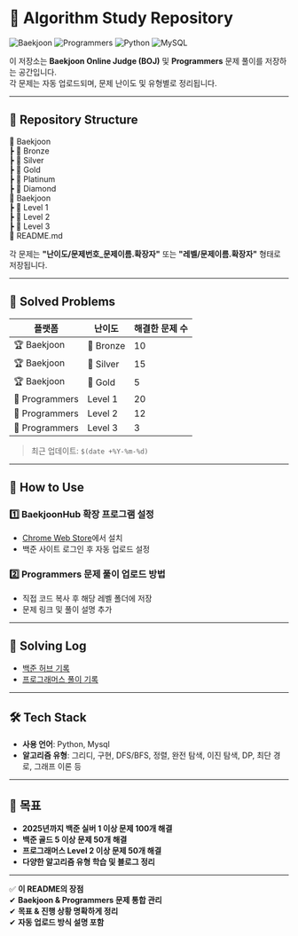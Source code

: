 # 📌 Algorithm Study Repository

![Baekjoon](https://img.shields.io/badge/Baekjoon-006400?style=for-the-badge&logo=baekjoon&logoColor=white)
![Programmers](https://img.shields.io/badge/Programmers-1F8ACB?style=for-the-badge&logo=programmers&logoColor=white)
![Python](https://img.shields.io/badge/Python-3776AB?style=for-the-badge&logo=Python&logoColor=white)
![MySQL](https://img.shields.io/badge/MySQL-4479A1?style=for-the-badge&logo=mysql&logoColor=white)

이 저장소는 **Baekjoon Online Judge (BOJ)** 및 **Programmers** 문제 풀이를 저장하는 공간입니다.  
각 문제는 자동 업로드되며, 문제 난이도 및 유형별로 정리됩니다.

---

## 📂 Repository Structure

📁 Baekjoon <br>
    ┣ 📂 Bronze <br>
    ┣ 📂 Silver <br>
    ┣ 📂 Gold <br>
    ┣ 📂 Platinum <br>
    ┣ 📂 Diamond <br>
📁 Baekjoon <br>
    ┣ 📂 Level 1 <br>
    ┣ 📂 Level 2 <br>
    ┣ 📂 Level 3 <br>
📜 README.md <br>

각 문제는 **"난이도/문제번호_문제이름.확장자"** 또는 **"레벨/문제이름.확장자"** 형태로 저장됩니다.

---

## 🚀 Solved Problems

| 플랫폼 | 난이도  | 해결한 문제 수 |
|--------|---------|--------------|
| 🏆 Baekjoon | 🥉 Bronze | 10 |
| 🏆 Baekjoon | 🥈 Silver | 15 |
| 🏆 Baekjoon | 🥇 Gold | 5 |
| 🌟 Programmers | Level 1 | 20 |
| 🌟 Programmers | Level 2 | 12 |
| 🌟 Programmers | Level 3 | 3 |

> 최근 업데이트: `$(date +%Y-%m-%d)`

---

## 🔧 How to Use

### 1️⃣ BaekjoonHub 확장 프로그램 설정
- [Chrome Web Store](https://chrome.google.com/webstore/detail/baekjoonhub/ommcojoaihkmphdpjjfmglllhjdghoga)에서 설치
- 백준 사이트 로그인 후 자동 업로드 설정

### 2️⃣ Programmers 문제 풀이 업로드 방법
- 직접 코드 복사 후 해당 레벨 폴더에 저장
- 문제 링크 및 풀이 설명 추가

---

## 📜 Solving Log

- [백준 허브 기록](https://github.com/사용자명/BOJ-Hub)
- [프로그래머스 풀이 기록](https://github.com/사용자명/Programmers-Hub)

---

## 🛠 Tech Stack

- **사용 언어**: Python, Mysql
- **알고리즘 유형**: 그리디, 구현, DFS/BFS, 정렬, 완전 탐색, 이진 탐색, DP, 최단 경로, 그래프 이론 등

---

## 📌 목표

- **2025년까지 백준 실버 1 이상 문제 100개 해결**
- **백준 골드 5 이상 문제 50개 해결**
- **프로그래머스 Level 2 이상 문제 50개 해결**
- **다양한 알고리즘 유형 학습 및 블로그 정리**

---

✅ **이 README의 장점**  
✔ **Baekjoon & Programmers 문제 통합 관리**  
✔ **목표 & 진행 상황 명확하게 정리**  
✔ **자동 업로드 방식 설명 포함**  
